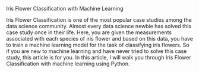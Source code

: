 Iris Flower Classification with Machine Learning

Iris Flower Classification is one of the most popular case studies among the data science community. Almost every data science newbie has solved this case study once in their life. Here, you are given the measurements associated with each species of iris flower and based on this data, you have to train a machine learning model for the task of classifying iris flowers. So if you are new to machine learning and have never tried to solve this case study, this article is for you. In this article, I will walk you through Iris Flower Classification with machine learning using Python.
